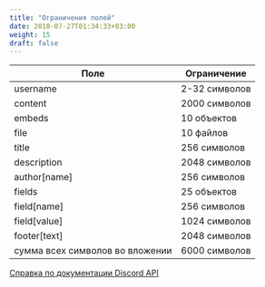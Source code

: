 ```yaml
---
title: "Ограничения полей"
date: 2018-07-27T01:34:33+03:00
weight: 15
draft: false
---
```

| Поле | Ограничение |
| --- | --- |
| username | 2-32 символов |
| content | 2000 символов |
| embeds | 10 объектов |
| file | 10 файлов |
| title | 256 символов |
| description | 2048 символов |
| author\[name\] | 256 символов |
| fields | 25 объектов |
| field\[name\] | 256 символов |
| field\[value\] | 1024 символов |
| footer\[text\] | 2048 символов |
| сумма всех символов во вложении | 6000 символов |

[Справка по документации Discord API](https://discordapp.com/developers/docs/resources/channel#embed-limits)
